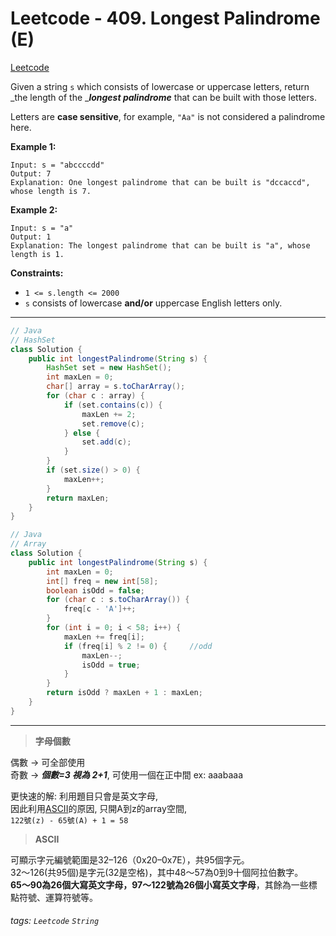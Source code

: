 # Leetcode - 409. Longest Palindrome (E)

[Leetcode](https://leetcode.com/problems/longest-palindrome/)

Given a string `s` which consists of lowercase or uppercase letters, return _the length of the _**_longest palindrome_** that can be built with those letters.

Letters are **case sensitive**, for example, `"Aa"` is not considered a palindrome here.

**Example 1:**
```
Input: s = "abccccdd"  
Output: 7  
Explanation: One longest palindrome that can be built is "dccaccd", whose length is 7.
```
**Example 2:**
```
Input: s = "a"  
Output: 1  
Explanation: The longest palindrome that can be built is "a", whose length is 1.
```
**Constraints:**

-   `1 <= s.length <= 2000`
-   `s` consists of lowercase **and/or** uppercase English letters only.

---

```java
// Java  
// HashSet  
class Solution {  
    public int longestPalindrome(String s) {  
        HashSet set = new HashSet();  
        int maxLen = 0;  
        char[] array = s.toCharArray();  
        for (char c : array) {  
            if (set.contains(c)) {  
                maxLen += 2;  
                set.remove(c);  
            } else {  
                set.add(c);  
            }  
        }  
        if (set.size() > 0) {  
            maxLen++;  
        }  
        return maxLen;  
    }  
}
```

```java
// Java  
// Array  
class Solution {  
    public int longestPalindrome(String s) {  
        int maxLen = 0;  
        int[] freq = new int[58];  
        boolean isOdd = false;  
        for (char c : s.toCharArray()) {  
            freq[c - 'A']++;  
        }  
        for (int i = 0; i < 58; i++) {  
            maxLen += freq[i];  
            if (freq[i] % 2 != 0) {     //odd  
                maxLen--;  
                isOdd = true;  
            }  
        }  
        return isOdd ? maxLen + 1 : maxLen;  
    }  
}
```

---

> **字母個數**

偶數 → 可全部使用  
奇數 → **_個數=3 視為 2+1_**, 可使用一個在正中間 ex: aaabaaa

更快速的解: 利用題目只會是英文字母,  
因此利用[ASCII](https://zh.wikipedia.org/zh-tw/ASCII)的原因, 只開A到z的array空間,  
`122號(z) - 65號(A) + 1 = 58`

> **ASCII**

可顯示字元編號範圍是32–126（0x20–0x7E），共95個字元。  
32～126(共95個)是字元(32是空格)，其中48～57為0到9十個阿拉伯數字。  
**65～90為26個大寫英文字母，97～122號為26個小寫英文字母**，其餘為一些標點符號、運算符號等。



###### tags: `Leetcode` `String`
